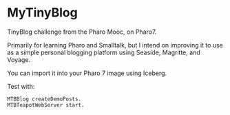# MyTinyBlog

TinyBlog challenge from the Pharo Mooc, on Pharo7.

Primarily for learning Pharo and Smalltalk, but I intend on improving it to use as a simple personal blogging platform using Seaside, Magritte, and Voyage.

You can import it into your Pharo 7 image using Iceberg.

Test with:

```
MTBBlog createDemoPosts.
MTBTeapotWebServer start.
```
